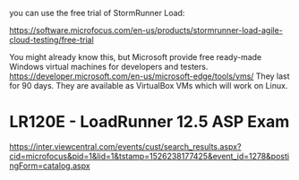 
you can use the free trial of StormRunner Load: 

https://software.microfocus.com/en-us/products/stormrunner-load-agile-cloud-testing/free-trial

You might already know this, but Microsoft provide free ready-made Windows virtual machines for developers and testers. 
https://developer.microsoft.com/en-us/microsoft-edge/tools/vms/
They last for 90 days. They are available as VirtualBox VMs which will work on Linux.

# LR120E - LoadRunner 12.5 ASP Exam

https://inter.viewcentral.com/events/cust/search_results.aspx?cid=microfocus&pid=1&lid=1&tstamp=1526238177425&event_id=1278&postingForm=catalog.aspx

